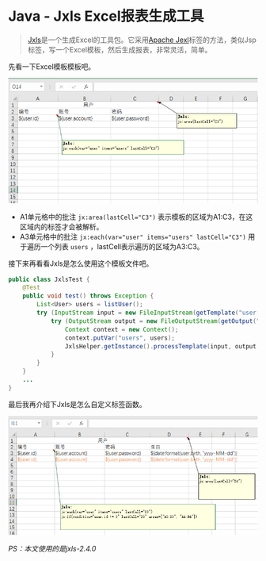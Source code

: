 # Java - Jxls Excel报表生成工具

> [Jxls](http://jxls.sourceforge.net)是一个生成Excel的工具包。它采用[Apache Jexl](http://commons.apache.org/proper/commons-jexl/reference/syntax.html)标签的方法，类似Jsp标签，写一个Excel模板，然后生成报表，非常灵活，简单。

先看一下Excel模板模板吧。

![user.xlsx](user.xlsx.png)

- A1单元格中的批注 `jx:area(lastCell="C3")` 表示模板的区域为A1:C3，在这区域内的标签才会被解析。
- A3单元格中的批注 `jx:each(var="user" items="users" lastCell="C3")` 用于遍历一个列表 `users` ，lastCell表示遍历的区域为A3:C3。

接下来再看看Jxls是怎么使用这个模板文件吧。

```java
public class JxlsTest {
    @Test
    public void test() throws Exception {
        List<User> users = listUser();
        try (InputStream input = new FileInputStream(getTemplate("user.xlsx"))) {
            try (OutputStream output = new FileOutputStream(getOutput("user.xlsx"))) {
                Context context = new Context();
                context.putVar("users", users);
                JxlsHelper.getInstance().processTemplate(input, output, context);
            }
        }
    }
    ...
}
```
 
 最后我再介绍下Jxls是怎么自定义标签函数。
 
 ![user-util.xls](user-util.xlsx.png)
 
*PS：本文使用的是jxls-2.4.0*